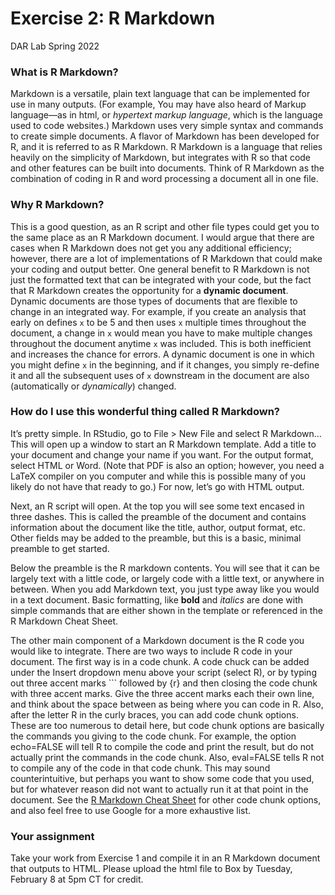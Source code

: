 Exercise 2: R Markdown
================
DAR Lab
Spring 2022

### What is R Markdown?

Markdown is a versatile, plain text language that can be implemented for
use in many outputs. (For example, You may have also heard of Markup
language—as in html, or *hypertext markup language*, which is the
language used to code websites.) Markdown uses very simple syntax and
commands to create simple documents. A flavor of Markdown has been
developed for R, and it is referred to as R Markdown. R Markdown is a
language that relies heavily on the simplicity of Markdown, but
integrates with R so that code and other features can be built into
documents. Think of R Markdown as the combination of coding in R and
word processing a document all in one file.

### Why R Markdown?

This is a good question, as an R script and other file types could get
you to the same place as an R Markdown document. I would argue that
there are cases when R Markdown does not get you any additional
efficiency; however, there are a lot of implementations of R Markdown
that could make your coding and output better. One general benefit to R
Markdown is not just the formatted text that can be integrated with your
code, but the fact that R Markdown creates the opportunity for a
**dynamic document**. Dynamic documents are those types of documents
that are flexible to change in an integrated way. For example, if you
create an analysis that early on defines `x` to be 5 and then uses `x`
multiple times throughout the document, a change in `x` would mean you
have to make multiple changes throughout the document anytime `x` was
included. This is both inefficient and increases the chance for errors.
A dynamic document is one in which you might define `x` in the
beginning, and if it changes, you simply re-define it and all the
subsequent uses of `x` downstream in the document are also
(automatically or *dynamically*) changed.

### How do I use this wonderful thing called R Markdown?

It’s pretty simple. In RStudio, go to File &gt; New File and select R
Markdown… This will open up a window to start an R Markdown template.
Add a title to your document and change your name if you want. For the
output format, select HTML or Word. (Note that PDF is also an option;
however, you need a LaTeX compiler on you computer and while this is
possible many of you likely do not have that ready to go.) For now,
let’s go with HTML output.

Next, an R script will open. At the top you will see some text encased
in three dashes. This is called the preamble of the document and
contains information about the document like the title, author, output
format, etc. Other fields may be added to the preamble, but this is a
basic, minimal preamble to get started.

Below the preamble is the R markdown contents. You will see that it can
be largely text with a little code, or largely code with a little text,
or anywhere in between. When you add Markdown text, you just type away
like you would in a text document. Basic formatting, like **bold** and
*italics* are done with simple commands that are either shown in the
template or referenced in the R Markdown Cheat Sheet.

The other main component of a Markdown document is the R code you would
like to integrate. There are two ways to include R code in your
document. The first way is in a code chunk. A code chuck can be added
under the Insert dropdown menu above your script (select R), or by
typing out three accent marks \`\`\` followed by {r} and then closing
the code chunk with three accent marks. Give the three accent marks each
their own line, and think about the space between as being where you can
code in R. Also, after the letter R in the curly braces, you can add
code chunk options. These are too numerous to detail here, but code
chunk options are basically the commands you giving to the code chunk.
For example, the option echo=FALSE will tell R to compile the code and
print the result, but do not actually print the commands in the code
chunk. Also, eval=FALSE tells R not to compile any of the code in that
code chunk. This may sound counterintuitive, but perhaps you want to
show some code that you used, but for whatever reason did not want to
actually run it at that point in the document. See the [R Markdown Cheat
Sheet](https://rstudio.com/wp-content/uploads/2015/02/rmarkdown-cheatsheet.pdf)
for other code chunk options, and also feel free to use Google for a
more exhaustive list.

### Your assignment

Take your work from Exercise 1 and compile it in an R Markdown document
that outputs to HTML. Please upload the html file to Box by Tuesday,
February 8 at 5pm CT for credit.
